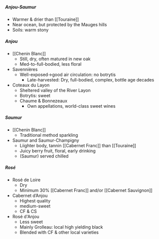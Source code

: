 ##### Anjou-Saumur
+ Warmer & drier than [[Touraine]]
+ Near ocean, but protected by the Mauges hills 
+ Soils: warm stony


##### Anjou
+ [[Chenin Blanc]]
	+ Still, dry, often matured in new oak
	+ Med-to-full-bodied, less floral
+ Savennières
	+ Well-exposed->good air circulation: no botrytis
		+ Late-harvested: Dry, full-bodied, complex, bottle age decades
+ Coteaux du Layon
	+ Sheltered valley of the River Layon
	+ Botrytis: sweet
	+ Chaume & Bonnezeaux
		+ Own appellations, world-class sweet wines

##### Saumur
+ [[Chenin Blanc]]
	+ Traditional method sparkling
+ Saumur and Saumur-Champigny
	+ Liighter body, tannin [[Cabernet Franc]] than [[Touraine]]
	+ Juicy berry fruit, floral, early drinking
	+ (Saumur) served chilled

##### Rosé
+ Rosé de Loire
	+ Dry
	+ Minimum 30% [[Cabernet Franc]] and/or [[Cabernet Sauvignon]]
+ Cabernet d’Anjou
	+ Highest quality
	+ medium-sweet
	+ CF & CS
+ Rosé d'Anjou
	+ Less sweet 
	+ Mainly Grolleau: local high yielding black
	+ Blended with CF & other local varieties